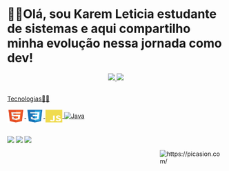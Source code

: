 <h1>🖖🏻Olá, sou Karem Leticia estudante de sistemas e aqui compartilho minha evolução nessa jornada como dev!</h1>

<div align="center">
  <a href="https://github.com/KaremLeticia">
  <img height="150em" src="https://github-readme-stats.vercel.app/api?username=KaremLeticia&show_icons=true&theme=dracula&include_all_commits=true&count_private=true"/>
  <img height="150em" src="https://github-readme-stats.vercel.app/api/top-langs/?username=KaremLeticia&layout=compact&langs_count=7&theme=dracula"/>
</div>
  
<div style="display: inline_block"><br>
  
  Tecnologias🚀✨
  <br>
  <br>
  <img align="center" alt="HTML" height="30" width="40" src="https://raw.githubusercontent.com/devicons/devicon/master/icons/html5/html5-original.svg">
  <img align="center" alt="CSS" height="30" width="40" src="https://raw.githubusercontent.com/devicons/devicon/master/icons/css3/css3-original.svg">
  <img align="center" alt="Js" height="30" width="40" src="https://raw.githubusercontent.com/devicons/devicon/master/icons/javascript/javascript-plain.svg">
  <img align="center" alt="Java" height="40" width="50" src="https://cdn.jsdelivr.net/gh/devicons/devicon/icons/java/java-original.svg">
          
</div>
 
<div>
  <br>
  <a href="https://www.linkedin.com/in/karemsantos/" target="_blank"><img src="https://img.shields.io/badge/LinkedIn-0077B5?style=for-the-badge&logo=linkedin&logoColor=white" target="_blank"></a>
  <a href="karemsantosleticia@gmail.com" target="_blank"><img src="https://img.shields.io/badge/Gmail-D14836?style=for-the-badge&logo=gmail&logoColor=white" target="_blank"></a>
  <a href="gmail" target="_blank"><img src="https://img.shields.io/badge/Discord-7289DA?style=for-the-badge&logo=discord&logoColor=white" target="_blank"></a>
</div>
  
<a href="https://picasion.com/"><img align="right" src="https://i.picasion.com/pic92/d901d2dffff6d40b3913ea9542b7ffb0.gif" width="150" height="150" border="0" alt="https://picasion.com/" /></a><br /><a href="https://picasion.com/"></a>
  
  
##
